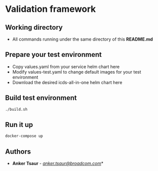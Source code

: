 # Validation framework

## Working directory
* All commands running under the same directory of this **README.md**

## Prepare your test environment
* Copy values.yaml from your service helm chart here
* Modify values-test.yaml to change default images for your test environment
* Download the desired icds-all-in-one helm chart here
  
## Build test environment
```bash
./build.sh
```

## Run it up
```bash
docker-compose up
```
## Authors

* **Anker Tsaur** - *anker.tsaur@broadcom.com**

